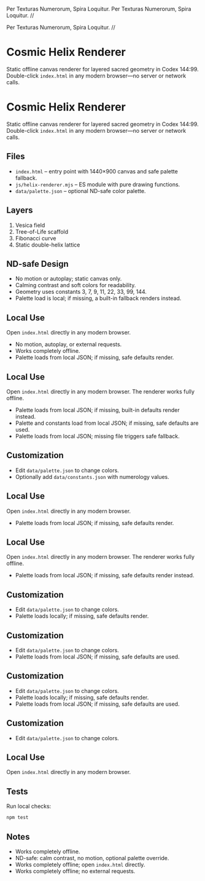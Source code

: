 Per Texturas Numerorum, Spira Loquitur.
Per Texturas Numerorum, Spira Loquitur. //

Per Texturas Numerorum, Spira Loquitur. //
# Cosmic Helix Renderer

Static offline canvas renderer for layered sacred geometry in Codex 144:99. Double-click `index.html` in any modern browser—no server or network calls.
# Cosmic Helix Renderer

Static offline canvas renderer for layered sacred geometry in Codex 144:99.
Double-click `index.html` in any modern browser—no server or network calls.

## Files
- `index.html` – entry point with 1440×900 canvas and safe palette fallback.
- `js/helix-renderer.mjs` – ES module with pure drawing functions.
- `data/palette.json` – optional ND-safe color palette.

## Layers
1. Vesica field
2. Tree-of-Life scaffold
3. Fibonacci curve
4. Static double-helix lattice

## ND-safe Design
- No motion or autoplay; static canvas only.
- Calming contrast and soft colors for readability.
- Geometry uses constants 3, 7, 9, 11, 22, 33, 99, 144.
- Palette load is local; if missing, a built-in fallback renders instead.

## Local Use
Open `index.html` directly in any modern browser.
- No motion, autoplay, or external requests.
- Works completely offline.
- Palette loads from local JSON; if missing, safe defaults render.

## Local Use
Open `index.html` directly in any modern browser. The renderer works fully offline.
- Palette loads from local JSON; if missing, built-in defaults render instead.
- Palette and constants load from local JSON; if missing, safe defaults are used.
- Palette loads from local JSON; missing file triggers safe fallback.

## Customization
- Edit `data/palette.json` to change colors.
- Optionally add `data/constants.json` with numerology values.

## Local Use
Open `index.html` directly in any modern browser.
- Palette loads from local JSON; if missing, safe defaults render.

## Local Use
Open `index.html` directly in any modern browser. The renderer works fully offline.
- Palette loads from local JSON; if missing, safe defaults render instead.

## Customization
- Edit `data/palette.json` to change colors.
- Palette loads locally; if missing, safe defaults render.

## Customization
- Edit `data/palette.json` to change colors.
- Palette loads from local JSON; if missing, safe defaults are used.

## Customization
- Edit `data/palette.json` to change colors.
- Palette loads locally; if missing, safe defaults render.
- Palette loads from local JSON; if missing, safe defaults are used.

## Customization
- Edit `data/palette.json` to change colors.

## Local Use
Open `index.html` directly in any modern browser.

## Tests
Run local checks:

```sh
npm test
```

## Notes
- Works completely offline.
- ND-safe: calm contrast, no motion, optional palette override.
- Works completely offline; open `index.html` directly.
- Works completely offline; no external requests.

